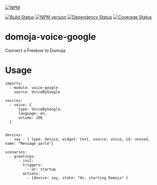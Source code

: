 [//]: # (badges START)
[![NPM](https://nodei.co/npm/domoja.png?downloads=true&downloadRank=true&stars=true)](https://nodei.co/npm/domoja/)

[![Build Status](https://travis-ci.org/bchabrier/domoja.svg?branch=master)](https://travis-ci.org/bchabrier/domoja) [![NPM version](http://img.shields.io/npm/v/domoja.svg)](https://www.npmjs.org/package/domoja) [![Dependency Status](https://david-dm.org/bchabrier/domoja.svg)](https://david-dm.org/bchabrier/domoja) [![Coverage Status](https://coveralls.io/repos/github/bchabrier/domoja/badge.svg?branch=master)](https://coveralls.io/github/bchabrier/domoja?branch=master)


[//]: # (badges END)

[//]: # (moduleName START)
domoja-voice-google
===================
[//]: # (moduleName END)

Connect a Freebox to Domoja.

# Usage

```
imports:
  - module: voice-google
    source: VoiceByGoogle

sources:
  - voice: {
      type: VoiceByGoogle,
      language: en,
      volume: 100
  }


devices:
  - say : { type: device, widget: text, source: voice, id: unused, name: "Message parlé"} 

scenarios:
  - greetings:
      - init:
        triggers:
          - at: startup
        actions:
          - {device: say, state: "Hi, starting Domoja" }

```







